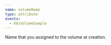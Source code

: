 ```yaml
---
name: volumeName
type: attribute
events:
  - K8sVolumeSample
---
```


Name that you assigned to the volume at creation.